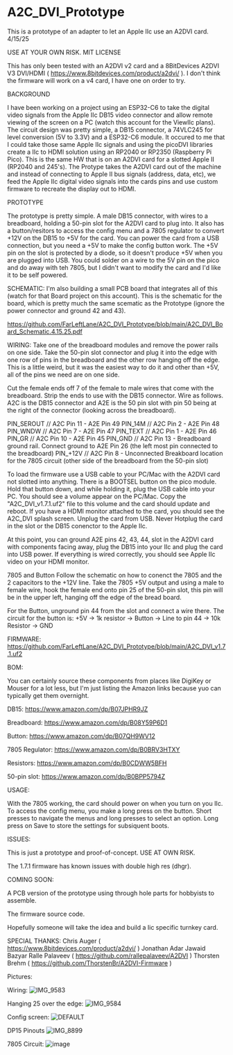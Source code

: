 # A2C_DVI_Prototype

This is a prototype of an adapter to let an Apple IIc use an A2DVI card. 4/15/25

USE AT YOUR OWN RISK.   MIT LICENSE

This has only been tested with an A2DVI v2 card and a 8BitDevices A2DVI V3 DVI/HDMI ( https://www.8bitdevices.com/product/a2dvi/ ).  I don't think the firmware will work on a v4 card, I have one on order to try.

BACKGROUND

I have been working on a project using an ESP32-C6 to take the digital video signals from the Apple IIc DB15 video connector and allow remote viewing of the screen on a PC (watch this account for the ViewIIc plans).   The circuit design was pretty simple, a DB15 connector, a 74VLC245 for level conversion (5V to 3.3V) and a ESP32-C6 module.   It occured to me that I could take those same Apple IIc signals and using the picoDVI libraries create a IIc to HDMI solution using an RP2040 or RP2350 (Raspberry Pi Pico).   This is the same HW that is on an A2DVI card for a slotted Apple II (RP2040 and 245's).  The Protype takes the A2DVI card out of the machine and instead of connecting to Apple II bus signals (address, data, etc), we feed the Apple IIc digital video signals into the cards pins and use custom firmware to recreate the display out to HDMI.

PROTOTYPE

The prototype is pretty simple.   A male DB15 connector, with wires to a breadboard, holding a 50-pin slot for the A2DVI card to plug into.  It also has a button/resitors to access the config menu and a 7805 regulator to convert +12V on the DB15 to +5V for the card.  You can power the card from a USB connection, but you need a +5V to make the config button work.  The +5V pin on the slot is protected by a diode, so it doesn't produce +5V when you are plugged into USB.  You could solder on a wire to the 5V pin on the pico and do away with teh 7805, but I didn't want to modify the card and I'd like it to be self powered.

SCHEMATIC:
I'm also building a small PCB board that integrates all of this (watch for that Board project on this account).   This is the schematic for the board, which is pretty much the same scematic as the Prototype (ignore the power connector and ground 42 and 43).

https://github.com/FarLeftLane/A2C_DVI_Prototype/blob/main/A2C_DVI_Board_Schematic.4.15.25.pdf

WIRING:
Take one of the breadboard modules and remove the power rails on one side.   Take the 50-pin slot connector and plug it into the edge with one row of pins in the breadboard and the other row hanging off the edge.  This is a little weird, but it was the easiest way to do it and other than +5V, all of the pins we need are on one side.

Cut the female ends off 7 of the female to male wires that come with the breadboard.  Strip the ends to use with the DB15 connector.  Wire as follows.  A2C is the DB15 connector and A2E is the 50 pin slot with pin 50 being at the right of the connector (looking across the breadboard).

PIN_SEROUT  //  A2C Pin 11 - A2E Pin 49
PIN_14M     //  A2C Pin 2  - A2E Pin 48
PIN_WNDW    //  A2C Pin 7  - A2E Pin 47
PIN_TEXT    //  A2C Pin 1  - A2E Pin 46
PIN_GR      //  A2C Pin 10 - A2E Pin 45
PIN_GND     //  A2C Pin 13 - Breadboard ground rail.  Connect ground to A2E Pin 26 (the left most pin connected to the breadboard)
PIN_+12V    //  A2C Pin 8 - Unconnected Breakboard location for the 7805 circuit (other side of the breadboard from the 50-pin slot)

To load the firmware use a USB cable to your PC/Mac with the A2DVI card not slotted into anything.   There is a BOOTSEL button on the pico module.  Hold that button down, and while holding it, plug the USB cable into your PC.   You should see a volume appear on the PC/Mac.  Copy the "A2C_DVI_v1.7.1.uf2" file to this volume and the card should update and reboot.   If you have a HDMI monitor attached to the card, you should see the A2C_DVI splash screen.  Unplug the card from USB.  Never Hotplug the card in the slot or the DB15 conenctor to the Apple IIc.

At this point, you can ground A2E pins 42, 43, 44, slot in the A2DVI card with components facing away, plug the DB15 into your IIc and plug the card into USB power.  If everything is wired correctly, you should see Apple IIc video on your HDMI monitor.

7805 and Button
Follow the schematic on how to conenct the 7805 and the 2 capacitors to the +12V line.  Take the 7805 +5V output and using a male to female wire, hook the female end onto pin 25 of the 50-pin slot, this pin will be in the upper left, hanging off the edge of the bread board.

For the Button, unground pin 44 from the slot and connect a wire there.  The circuit for the button is:
+5V -> 1k resistor -> Button -> Line to pin 44 -> 10k Resistor -> GND

FIRMWARE:
https://github.com/FarLeftLane/A2C_DVI_Prototype/blob/main/A2C_DVI_v1.7.1.uf2

BOM:

You can certainly source these components from places like DigiKey or Mouser for a lot less, but I'm just listing the Amazon links because yuo can typically get them overnight.

DB15: https://www.amazon.com/dp/B07JPHR9JZ

Breadboard: https://www.amazon.com/dp/B08Y59P6D1

Button: https://www.amazon.com/dp/B07QH9WV12

7805 Regulator: https://www.amazon.com/dp/B0BRV3HTXY

Resistors: https://www.amazon.com/dp/B0CDWW5BFH

50-pin slot: https://www.amazon.com/dp/B0BPP5794Z

USAGE:

With the 7805 working, the card should power on when you turn on you IIc.  To access the config menu, you make a long press on the button.   Short presses to navigate the menus and long presses to select an option.  Long press on Save to store the settings for subsiquent boots.

ISSUES:

This is just a prototype and proof-of-concept.  USE AT OWN RISK.

The 1.7.1 firmware has known issues with double high res (dhgr).

COMING SOON:

A PCB version of the prototype using through hole parts for hobbyists to assemble.

The firmware source code.

Hopefully someone will take the idea and build a Iic specific turnkey card.


SPECIAL THANKS:
Chris Auger ( https://www.8bitdevices.com/product/a2dvi/ )
Jonathan Adar
Jawaid Bazyar
Ralle Palaveev ( https://github.com/rallepalaveev/A2DVI )
Thorsten Brehm ( https://github.com/ThorstenBr/A2DVI-Firmware )


Pictures:

Wiring:
![IMG_9583](https://github.com/user-attachments/assets/db2454a1-fe21-46ba-a97c-f622e7adc96e)

Hanging 25 over the edge:
![IMG_9584](https://github.com/user-attachments/assets/aacbc47c-f8d5-4ea8-af98-b17cc606463b)

Config screen:
![DEFAULT](https://github.com/user-attachments/assets/00f029e0-050e-4da7-86ac-1dbc8562bdf5)

DP15 Pinouts
![IMG_8899](https://github.com/user-attachments/assets/4d250206-9c86-4687-9743-096d6ff55ef8)

7805 Circuit:
![image](https://github.com/user-attachments/assets/ae684c7b-1a18-4d3e-9874-b82fae98b99a)




